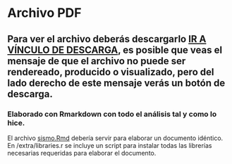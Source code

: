 # Archivo PDF

## Para ver el archivo deberás descargarlo [IR A VÍNCULO DE DESCARGA](sismo.pdf), es posible que veas el mensaje de que el archivo no puede ser rendereado, producido o visualizado, pero del lado derecho de este mensaje verás un botón de descarga.

### Elaborado con Rmarkdown con todo el análisis tal y como lo hice.
El archivo [sismo.Rmd](../sismo.Rmd) debería servir para elaborar un documento idéntico.
En /extra/libraries.r se incluye un script para instalar todas las librerías necesarias requeridas para elaborar el documento.
